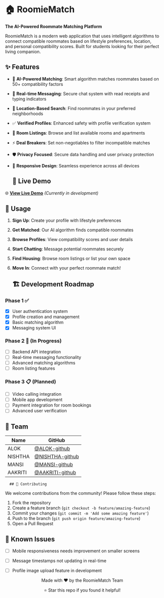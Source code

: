 # 🏠 RoomieMatch

**The AI-Powered Roommate Matching Platform**

RoomieMatch is a modern web application that uses intelligent algorithms to connect compatible roommates based on lifestyle preferences, location, and personal compatibility scores. Built for students looking for their perfect living companion.

## ✨ Features

- 🧠 **AI-Powered Matching**: Smart algorithm matches roommates based on 50+ compatibility factors
- 💬 **Real-time Messaging**: Secure chat system with read receipts and typing indicators  
- 📍 **Location-Based Search**: Find roommates in your preferred neighborhoods
- ✅ **Verified Profiles**: Enhanced safety with profile verification system
- 🏡 **Room Listings**: Browse and list available rooms and apartments
- ⚡ **Deal Breakers**: Set non-negotiables to filter incompatible matches
- 🛡️ **Privacy Focused**: Secure data handling and user privacy protection
- 📱 **Responsive Design**: Seamless experience across all devices

  ## 🚀 Live Demo

🌐 **[View Live Demo](https://roomie-match-chi.vercel.app/)** *(Currently in development)*

## 🎯 Usage

1. **Sign Up**: Create your profile with lifestyle preferences
2. **Get Matched**: Our AI algorithm finds compatible roommates
3. **Browse Profiles**: View compatibility scores and user details
4. **Start Chatting**: Message potential roommates securely
5. **Find Housing**: Browse room listings or list your own space
6. **Move In**: Connect with your perfect roommate match!

   ## 🏗️ Development Roadmap

### Phase 1 ✅
- [x] User authentication system
- [x] Profile creation and management
- [x] Basic matching algorithm
- [x] Messaging system UI

### Phase 2 🚧 (In Progress)
- [ ] Backend API integration
- [ ] Real-time messaging functionality
- [ ] Advanced matching algorithms
- [ ] Room listing features

### Phase 3 📋 (Planned)
- [ ] Video calling integration
- [ ] Mobile app development
- [ ] Payment integration for room bookings
- [ ] Advanced user verification

## 👥 Team

| Name | GitHub |
|------|------------------|
| ALOK | [@ALOK-github](https://github.com/alok-psr) |
| NISHTHA | [@NISHTHA-github](https://github.com/nishthaasood) | 
| MANSI |  [@MANSI-github](https://github.com/mansibhandarilab) |
| AAKRITI | [@AAKRITI-github](https://github.com/Aakriti0207) | 

      ## 🤝 Contributing

We welcome contributions from the community! Please follow these steps:

1. Fork the repository
2. Create a feature branch (`git checkout -b feature/amazing-feature`)
3. Commit your changes (`git commit -m 'Add some amazing feature'`)
4. Push to the branch (`git push origin feature/amazing-feature`)
5. Open a Pull Request

## 🐛 Known Issues

- [ ] Mobile responsiveness needs improvement on smaller screens
- [ ] Message timestamps not updating in real-time
- [ ] Profile image upload feature in development


<div align="center">
  <p>Made with ❤️ by the RoomieMatch Team</p>
  <p>⭐ Star this repo if you found it helpful!</p>
</div>

